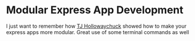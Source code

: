 Modular Express App Development
===============================

I just want to remember how [TJ Hollowaychuck](https://vimeo.com/56166857) showed how to
make your express apps more modular. Great use of some terminal commands as well
